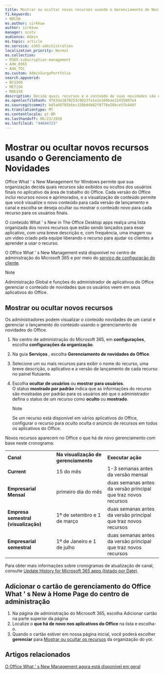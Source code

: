 ```yaml
---
title: Mostrar ou ocultar novos recursos usando o Gerenciamento de Novidades
f1.keywords:
- NOCSH
ms.author: sirkkuw
author: sirkkuw
manager: scotv
audience: Admin
ms.topic: article
ms.service: o365-administration
localization_priority: Normal
ms.collection:
- M365-subscription-management
- Adm_O365
- Adm_TOC
ms.custom: AdminSurgePortfolio
search.appverid:
- BCS160
- MET150
- MOE150
description: Decida quais recursos e o conteúdo de suas novidades são exibidos ou ocultos dos usuários finais no Office What ' s New Management for Office Desktop apps.
ms.openlocfilehash: 9f63da1870253c9023fa1e2e169bae22435807e4
ms.sourcegitcommit: bd5a08785b5ec320b04b02f8776e28bce5fb448f
ms.translationtype: MT
ms.contentlocale: pt-BR
ms.lasthandoff: 06/23/2020
ms.locfileid: "44844723"
---
```

# <a name="show-or-hide-new-features-using-whats-new-management"></a>Mostrar ou ocultar novos recursos usando o Gerenciamento de Novidades

Office What ' s New Management for Windows permite que sua organização decida quais recursos são exibidos ou ocultos dos usuários finais no aplicativo da área de trabalho do Office. Cada versão do Office inclui recursos novos e aprimorados, e a visualização de conteúdo permite que você visualize o novo conteúdo para cada versão de lançamento e canal e escolha se deseja ocultar ou mostrar o conteúdo novo para cada recurso para os usuários finais. 

O conteúdo What ' s New in The Office Desktop apps realça uma lista organizada dos novos recursos que estão sendo lançados para esse aplicativo, com uma breve descrição e, com frequência, uma imagem ou um vídeo criado pela equipe liberando o recurso para ajudar os clientes a aprender a usar o recurso. 

O Office What ' s New Management está disponível no centro de administração do Microsoft 365 e por meio do [serviço de configuração do cliente](https://config.office.com).

> [!NOTE]
> Administração Global e funções do administrador de aplicativos do Office gerenciar o conteúdo de novidades que os usuários veem em seus aplicativos do Office.

##  <a name="show-or-hide-new-features"></a>Mostrar ou ocultar novos recursos 

Os administradores podem visualizar o conteúdo novidades de um canal e gerenciar o lançamento do conteúdo usando o gerenciamento de novidades do Office.

1. No centro de administração do Microsoft 365, em **configurações**, escolha **configurações da organização**.
2. Na guia **Serviços** , escolha **Gerenciamento de novidades do Office**.
3. Selecione um ou mais recursos para exibir o nome do recurso, uma breve descrição, o aplicativo e a versão de lançamento de cada recurso no painel flutuante.
4. Escolha **ocultar de usuários** ou **mostrar para usuários**.  
    O status **mostrado por padrão** indica que as informações do recurso são mostradas por padrão para os usuários até que o administrador defina o status de um recurso como **oculto** ou **mostrado**.  

    > [!NOTE]
    > Se um recurso está disponível em vários aplicativos do Office, configurar o recurso para oculto oculta o anúncio de recursos em todos os aplicativos do Office.

Novos recursos aparecem no Office o que há de novo gerenciamento com base neste cronograma:

||||
|:-----|:-----|:-----|
|**Canal** <br/> |**Na visualização de gerenciamento** <br/> |**Executar ação** <br/> |
|**Current** <br/> |15 do mês  <br/> |1-3 semanas antes da versão mensal <br/> |
|**Empresarial Mensal** <br/> |primeiro dia do mês  <br/> |duas semanas antes da versão principal que traz novos recursos |
|**Empresa semestral (visualização)** <br/> |1º de setembro e 1 de março <br/> | duas semanas antes da versão principal que traz novos recursos|
|**Empresarial semestral** <br/> |1º de Janeiro e 1 de julho <br/> | duas semanas antes da versão principal que traz novos recursos<br/> |

Para obter mais informações sobre cronogramas de atualização de canal, consulte [Update History for Microsoft 365 apps (listado por Date)](https://docs.microsoft.com/officeupdates/update-history-microsoft365-apps-by-date).

## <a name="add-office-whats-new-management-card-to-the-admin-center-home-page"></a>Adicionar o cartão de gerenciamento do Office What ' s New à Home Page do centro de administração

1. Na página de administração do Microsoft 365, escolha Adicionar cartão na parte superior da página
2. Localize o **que há de novo nos aplicativos do Office** na lista e escolha-o.
3. Quando o cartão estiver em nossa página inicial, você poderá escolher **gerenciar** para [Mostrar ou ocultar os recursos](#show-or-hide-new-features) da organização do yor. 


## <a name="related-articles"></a>Artigos relacionados

[O Office What ' s New Management agora está disponível em geral](https://techcommunity.microsoft.com/t5/microsoft-365-blog/office-what-s-new-management-is-now-generally-available/ba-p/1179954)